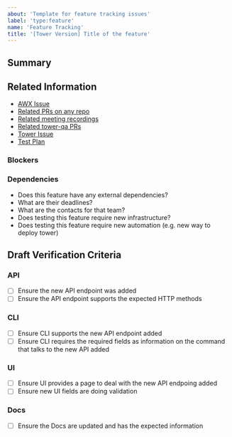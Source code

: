 ```yaml
---
about: 'Template for feature tracking issues'
label: 'type:feature'
name: 'Feature Tracking'
title: '[Tower Version] Title of the feature'
---
```


<!--
  This template helps creating a feature tracking issue that will make easy
  translating it into a test plan. Use the test plan template to help creating
  the actual test plan
  https://github.com/ansible/tower-qa/blob/devel/docs/test_plans/features/_template.md.

  Assign all the QE owners to the issue so that people can know who is taking
  care of testing the feature.

  Include the issue on the related project. The issue should be at least on the
  tower-qa project related to the current Tower version under development.
-->

## Summary

<!--
  Provide a brief description of the feature, try to describe it in a way that
  will help anyone understand it.
-->

## Related Information

<!--
  Provide a list of related tickets, for example: AWX ticket, Tower ticket,
  tower-qa ticket, related tickets, etc.

  Once the test plan is created, move the verification criteria section from
  the issue to related section on the test plan document.
-->

- [AWX Issue](https://github.com/ansible/awx/issues/<id>)
- [Related PRs on any repo](https://github.com/ansible/awx/pull/<id>)
- [Related meeting recordings](https://bluejeans.com/s/<recording>)
- [Related tower-qa PRs](https://github.com/ansible/tower-qa/pull/<id>)
- [Tower Issue](https://github.com/ansible/tower/issues/<id>)
- [Test Plan](https://github.com/ansible/tower-qa/blob/devel/docs/test_plans/features/<test_plan.md>)

### Blockers

<!-- In case you find any blockers use this section to track them. -->

### Dependencies
- Does this feature have any external dependencies?
- What are their deadlines?
- What are the contacts for that team?
- Does testing this feature require new infrastructure?
- Does testing this feature require new automation (e.g. new way to deploy tower)


## Draft Verification Criteria

<!--
  For each of the following sections, include the verification criteria for all
  components such as: API, CLI, UI, Docs, Packaging, etc. Use checkbox items to
  help tracking it and make sure to keep the items up to date. When the
  verification criteria is finalized, make sure to send a PR with the test plan
  document.
-->

### API

- [ ] Ensure the new API endpoint was added
- [ ] Ensure the API endpoint supports the expected HTTP methods

### CLI

- [ ] Ensure CLI supports the new API endpoint added
- [ ] Ensure CLI requires the required fields as information on the command
      that talks to the new API added

### UI

- [ ] Ensure UI provides a page to deal with the new API endpoing added
- [ ] Ensure new UI fields are doing validation

### Docs

- [ ] Ensure the Docs are updated and has the expected information

<!--
### Installer/Packaging

- [ ] Ensure the installer is updated with the expect new procedures
- [ ] Ensure packaging is updated with the new expected packages
-->
